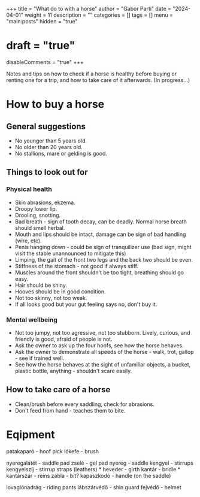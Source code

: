 +++
title = "What do to with a horse"
author = "Gabor Parti"
date = "2024-04-01"
weight = 11
description = ""
categories = []
tags = []
menu = "main:posts"
hidden = "true"
# draft = "true"
disableComments = "true"
+++

Notes and tips on how to check if a horse is healthy before buying or renting one for a trip, and how to take care of it afterwards. (In progress...)

# How to buy a horse

## General suggestions

* No younger than 5 years old.
* No older than 20 years old.
* No stallions, mare or gelding is good.

## Things to look out for

### Physical health

* Skin abrasions, ekzema.
* Droopy lower lip.
* Drooling, snotting.
* Bad breath - sign of tooth decay, can be deadly. Normal horse breath should smell herbal.
* Mouth and lips should be intact, damage can be sign of bad handling (wire, etc).
* Penis hanging down - could be sign of tranquilizer use (bad sign, might visit the stable unannounced to mitigate this)
* Limping, the gait of the front two legs and the back two should be even.
* Stiffness of the stomach - not good if always stiff.
* Muscles around the front shouldn't be too tight, breathing should go easy.
* Hair should be shiny.
* Hooves should be in good condition.
* Not too skinny, not too weak.
* If all looks good but your gut feeling says no, don't buy it.

### Mental wellbeing

* Not too jumpy, not too agressive, not too stubborn. Lively, curious, and friendly is good, afraid of people is not.
* Ask the owner to ask up the four hoofs, see how the horse behaves.
* Ask the owner to demonstrate all speeds of the horse - walk, trot, gallop - see if trained well.
* See how the horse behaves at the sight of unfamiliar objects, a bucket, plastic bottle, anything - shouldn't scare easily.

## How to take care of a horse

* Clean/brush before every saddling, check for abrasions.
* Don't feed from hand - teaches them to bite.

# Eqipment

patakaparó - hoof pick
lókefe - brush

nyeregalátét - saddle pad
zselé - gel pad
nyereg - saddle
kengyel - stirrups
kengyelszíj - stirrup straps (leathers) *
heveder - girth
kantár - bridle *
kantárszár - reins
zabla - bit?
kapaszkodó - handle (on the saddle)

lovaglónadrág - riding pants
lábszárvédő - shin guard
fejvédő - helmet

<!-- ## How to ride a horse -->










